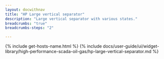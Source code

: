 ```yaml
---
layout: docwithnav
title: "HP Large vertical separator"
description: "Large vertical separator with various states."
breadcrumbs: "true"
breadcrumbs-steps: "2"

---
```

{% include get-hosts-name.html %}
{% include docs/user-guide/ui/widget-library/high-performance-scada-oil-gas/hp-large-vertical-separator.md %}
